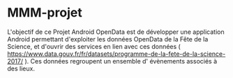 # MMM-projet

L'objectif de ce Projet Android OpenData est de développer une application Android permettant
d'exploiter les données OpenData de la Fête de la Science, et d'ouvrir des services en lien avec ces
données ( https://www.data.gouv.fr/fr/datasets/programme-de-la-fete-de-la-science-2017/ ).
Ces données regroupent un ensemble d' évènements associés à des
lieux.
